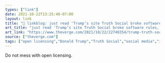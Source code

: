 ```yaml
---
types: ["link"]
date: 2021-10-22T13:25:40-07:00
layout: link
title: "🔗 linkblog: just read 'Trump’s site Truth Social broke software rules, says copyleft group - The Verge'"
art_title: "just read 'Trump’s site Truth Social broke software rules, says copyleft group - The Verge"
art_link: "https://www.theverge.com/2021/10/22/22740354/trump-truth-social-network-spac-mastodon-license-software-freedom-conservancy"
source: ["theverge.com"]
tags: ["open licensing","Donald Trump","Truth Social","social media","intellectual property"]
---
```

Do not mess with open licensing.
